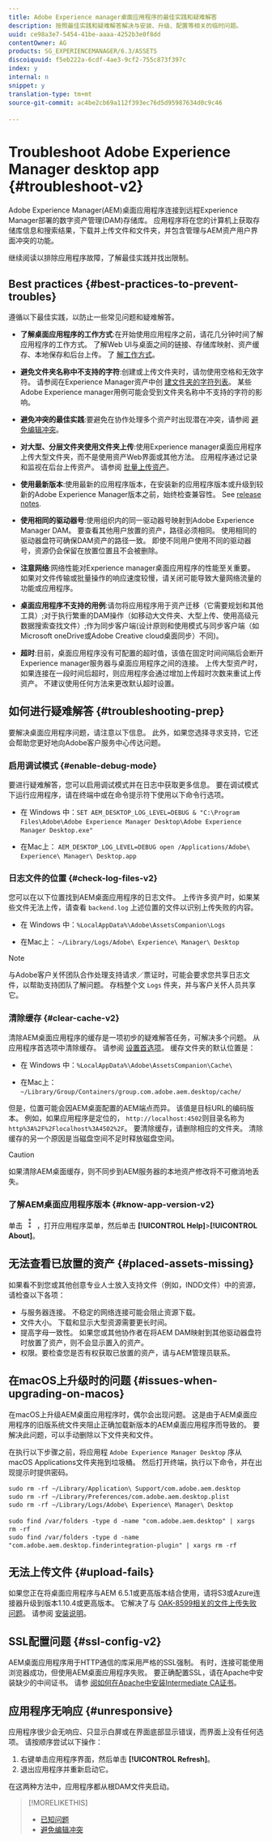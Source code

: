 ```yaml
---
title: Adobe Experience manager桌面应用程序的最佳实践和疑难解答
description: 按照最佳实践和疑难解答解决与安装、升级、配置等相关的临时问题。
uuid: ce98a3e7-5454-41be-aaaa-4252b3e0f8dd
contentOwner: AG
products: SG_EXPERIENCEMANAGER/6.3/ASSETS
discoiquuid: f5eb222a-6cdf-4ae3-9cf2-755c873f397c
index: y
internal: n
snippet: y
translation-type: tm+mt
source-git-commit: ac4be2cb69a112f393ec76d5d95987634d0c9c46

---
```



# Troubleshoot Adobe Experience Manager desktop app {#troubleshoot-v2}

Adobe Experience Manager(AEM)桌面应用程序连接到远程Experience Manager部署的数字资产管理(DAM)存储库。 应用程序将在您的计算机上获取存储库信息和搜索结果，下载并上传文件和文件夹，并包含管理与AEM资产用户界面冲突的功能。

继续阅读以排除应用程序故障，了解最佳实践并找出限制。

## Best practices {#best-practices-to-prevent-troubles}

遵循以下最佳实践，以防止一些常见问题和疑难解答。

* **了解桌面应用程序的工作方式**:在开始使用应用程序之前，请花几分钟时间了解应用程序的工作方式。 了解Web UI与桌面之间的链接、存储库映射、资产缓存、本地保存和后台上传。 了 [解工作方式](release-notes.md#how-app-works)。

* **避免文件夹名称中不支持的字符**:创建或上传文件夹时，请勿使用空格和无效字符。 请参阅在Experience Manager资产中创 [建文件夹的字符列表](https://helpx.adobe.com/experience-manager/6-5/assets/using/managing-assets-touch-ui.html#Creatingfolders)。 某些Adobe Experience manager用例可能会受到文件夹名称中不支持的字符的影响。

* **避免冲突的最佳实践**:要避免在协作处理多个资产时出现潜在冲突，请参阅 [避免编辑冲突](using.md#adv-workflow-collaborate-avoid-conflicts)。

* **对大型、分层文件夹使用文件夹上传**:使用Experience manager桌面应用程序上传大型文件夹，而不是使用资产Web界面或其他方法。 应用程序通过记录和监视在后台上传资产。 请参阅 [批量上传资产](using.md#bulk-upload-assets)。

* **使用最新版本**:使用最新的应用程序版本，在安装新的应用程序版本或升级到较新的Adobe Experience Manager版本之前，始终检查兼容性。 See [release notes](release-notes.md).

* **使用相同的驱动器号**:使用组织内的同一驱动器号映射到Adobe Experience Manager DAM。 要查看其他用户放置的资产，路径必须相同。 使用相同的驱动器盘符可确保DAM资产的路径一致。 即使不同用户使用不同的驱动器号，资源仍会保留在放置位置且不会被删除。

* **注意网络**:网络性能对Experience manager桌面应用程序的性能至关重要。 如果对文件传输或批量操作的响应速度较慢，请关闭可能导致大量网络流量的功能或应用程序。

* **桌面应用程序不支持的用例**:请勿将应用程序用于资产迁移（它需要规划和其他工具）;对于执行繁重的DAM操作（如移动大文件夹、大型上传、使用高级元数据搜索查找文件）;作为同步客户端(设计原则和使用模式与同步客户端（如Microsoft oneDrive或Adobe Creative cloud桌面同步）不同)。

* **超时**:目前，桌面应用程序没有可配置的超时值，该值在固定时间间隔后会断开Experience manager服务器与桌面应用程序之间的连接。 上传大型资产时，如果连接在一段时间后超时，则应用程序会通过增加上传超时次数来重试上传资产。 不建议使用任何方法来更改默认超时设置。

## 如何进行疑难解答 {#troubleshooting-prep}

要解决桌面应用程序问题，请注意以下信息。 此外，如果您选择寻求支持，它还会帮助您更好地向Adobe客户服务中心传达问题。

### 启用调试模式 {#enable-debug-mode}

要进行疑难解答，您可以启用调试模式并在日志中获取更多信息。 要在调试模式下运行应用程序，请在终端中或在命令提示符下使用以下命令行选项。

* 在 Windows 中：`SET AEM_DESKTOP_LOG_LEVEL=DEBUG & "C:\Program Files\Adobe\Adobe Experience Manager Desktop\Adobe Experience Manager Desktop.exe"`

* 在Mac上： `AEM_DESKTOP_LOG_LEVEL=DEBUG open /Applications/Adobe\ Experience\ Manager\ Desktop.app`

### 日志文件的位置 {#check-log-files-v2}

您可以在以下位置找到AEM桌面应用程序的日志文件。 上传许多资产时，如果某些文件无法上传，请查看 `backend.log` 上述位置的文件以识别上传失败的内容。

* 在 Windows 中：`%LocalAppData%\Adobe\AssetsCompanion\Logs`

* 在Mac上： `~/Library/Logs/Adobe\ Experience\ Manager\ Desktop`

>[!NOTE]
>
>与Adobe客户关怀团队合作处理支持请求／票证时，可能会要求您共享日志文件，以帮助支持团队了解问题。 存档整个文 `Logs` 件夹，并与客户关怀人员共享它。

### 清除缓存 {#clear-cache-v2}

清除AEM桌面应用程序的缓存是一项初步的疑难解答任务，可解决多个问题。 从应用程序首选项中清除缓存。 请参阅 [设置首选项](install-upgrade.md#set-preferences)。 缓存文件夹的默认位置是：

* 在 Windows 中：`%LocalAppData%\Adobe\AssetsCompanion\Cache\`

* 在Mac上： `~/Library/Group/Containers/group.com.adobe.aem.desktop/cache/`

但是，位置可能会因AEM桌面配置的AEM端点而异。 该值是目标URL的编码版本。 例如，如果应用程序是定位的， `http://localhost:4502`则目录名称为 `http%3A%2F%2Flocalhost%3A4502%2F`。 要清除缓存，请删除相应的文件夹。 清除缓存的另一个原因是当磁盘空间不足时释放磁盘空间。

>[!CAUTION]
>
>如果清除AEM桌面缓存，则不同步到AEM服务器的本地资产修改将不可撤消地丢失。

### 了解AEM桌面应用程序版本 {#know-app-version-v2}

单击 ![应用程序菜单](assets/do-not-localize/more_options_da2.png) ，打开应用程序菜单，然后单击 **[!UICONTROL Help]**>**[!UICONTROL About]**。

## 无法查看已放置的资产 {#placed-assets-missing}

如果看不到您或其他创意专业人士放入支持文件（例如，INDD文件）中的资源，请检查以下各项：

* 与服务器连接。 不稳定的网络连接可能会阻止资源下载。
* 文件大小。 下载和显示大型资源需要更长时间。
* 提高字母一致性。 如果您或其他协作者在将AEM DAM映射到其他驱动器盘符时放置了资产，则不会显示置入的资产。
* 权限。要检查您是否有权获取已放置的资产，请与AEM管理员联系。

## 在macOS上升级时的问题 {#issues-when-upgrading-on-macos}

在macOS上升级AEM桌面应用程序时，偶尔会出现问题。 这是由于AEM桌面应用程序的旧版系统文件夹阻止正确加载新版本的AEM桌面应用程序而导致的。 要解决此问题，可以手动删除以下文件夹和文件。

在执行以下步骤之前，将应用程 `Adobe Experience Manager Desktop` 序从macOS Applications文件夹拖到垃圾桶。 然后打开终端，执行以下命令，并在出现提示时提供密码。

```shell
sudo rm -rf ~/Library/Application\ Support/com.adobe.aem.desktop
sudo rm -rf ~/Library/Preferences/com.adobe.aem.desktop.plist
sudo rm -rf ~/Library/Logs/Adobe\ Experience\ Manager\ Desktop

sudo find /var/folders -type d -name "com.adobe.aem.desktop" | xargs rm -rf
sudo find /var/folders -type d -name "com.adobe.aem.desktop.finderintegration-plugin" | xargs rm -rf
```

## 无法上传文件 {#upload-fails}

如果您正在将桌面应用程序与AEM 6.5.1或更高版本结合使用，请将S3或Azure连接器升级到版本1.10.4或更高版本。 它解决了与 [OAK-8599相关的文件上传失败问题](https://issues.apache.org/jira/browse/OAK-8599)。 请参阅 [安装说明](install-upgrade.md#install-v2)。

## SSL配置问题 {#ssl-config-v2}

AEM桌面应用程序用于HTTP通信的库采用严格的SSL强制。 有时，连接可能使用浏览器成功，但使用AEM桌面应用程序失败。 要正确配置SSL，请在Apache中安装缺少的中间证书。 请参 [阅如何在Apache中安装Intermediate CA证书](https://access.redhat.com/solutions/43575)。

## 应用程序无响应 {#unresponsive}

应用程序很少会无响应、只显示白屏或在界面底部显示错误，而界面上没有任何选项。 请按顺序尝试以下操作：

1. 右键单击应用程序界面，然后单击 **[!UICONTROL Refresh]**。
1. 退出应用程序并重新启动它。

在这两种方法中，应用程序都从根DAM文件夹启动。

>[!MORELIKETHIS]
>
>* [已知问题](release-notes.md#known-issues-v2)
>* [避免编辑冲突](using.md#adv-workflow-collaborate-avoid-conflicts)